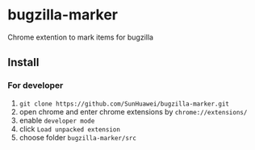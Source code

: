 # bugzilla-marker
Chrome extention to mark items for bugzilla

## Install
### For developer
1. `git clone https://github.com/SunHuawei/bugzilla-marker.git`
2. open chrome and enter chrome extensions by `chrome://extensions/`
3. enable `developer mode`
4. click `Load unpacked extension`
5. choose folder `bugzilla-marker/src`
